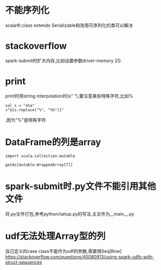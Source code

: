 # 不能序列化
scala中,class extends Serializable和改用可序列化的类可以解决

# stackoverflow
spark-submit时扩大内存,比如设置参数driver-memory 2G 

# print
print时用string interpolation时(s"  "),要注意某些特殊字符,比如%
```
val s = "a%a"
s"${s.replace("%", "%%")}"
```
.因为"%"是特殊字符

# DataFrame的列是array
```
import scala.collection.mutable

getAs[mutable.WrappedArray[T]]
```

# spark-submit时.py文件不能引用其他文件
将.py文件打包,参考python/setup.py的写法,主文件为__main__.py

# udf无法处理Array型的列
自己定义的case class不能作为udf的参数,需要用Seq\[Row\]  
https://stackoverflow.com/questions/45080913/using-spark-udfs-with-struct-sequences

